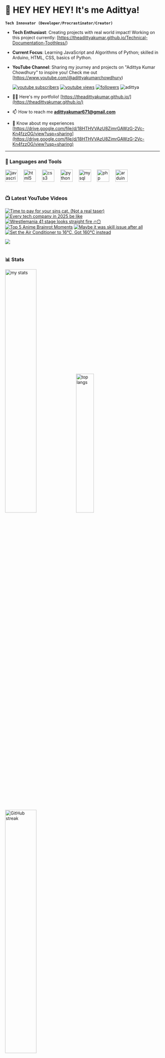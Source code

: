 # 👑 HEY HEY HEY! It's me Adittya!

**`Tech Innovator (Developer/Procrastinator/Creator)`**

- **Tech Enthusiast**: Creating projects with real world impact! Working on this project currently: [https://theadittyakumar.github.io/Technical-Documentation-Toothless/)
- **Current Focus**: Learning JavaScript and Algorithms of Python; skilled in Arduino, HTML, CSS, basics of Python.
- **YouTube Channel**: Sharing my journey and projects on "Adittya Kumar Chowdhury" to inspire you! Check me out [https://www.youtube.com/@adittyakumarchowdhury) 

   <p align="left">
      <a href="https://www.youtube.com/channel/UCu68HfYtlcXFI7kNhnSdspA?sub_confirmation=1">
         <img alt="youtube subscribers" title="Subscribe to my YouTube channel" src="https://custom-icon-badges.demolab.com/youtube/channel/subscribers/UCu68HfYtlcXFI7kNhnSdspA?color=%23E05D44&label=SUBSCRIBE&logo=video&logoColor=white&style=for-the-badge&labelColor=CE4630"/></a> 
      <a href="https://www.youtube.com/c/adittyakumarchowdhury">
         <img alt="youtube views" title="YouTube views" src="https://custom-icon-badges.demolab.com/youtube/channel/views/UCu68HfYtlcXFI7kNhnSdspA?color=%23E1AD0E&logo=eye&logoColor=white&style=for-the-badge&labelColor=C79600"/></a> 
      <a href="https://github.com/TheAdittyaKumar?tab=followers">
         <img alt="followers" title="Follow me on Github" src="https://custom-icon-badges.demolab.com/github/followers/TheAdittyaKumar?color=236ad3&labelColor=1155ba&style=for-the-badge&logo=person-add&label=Follow&logoColor=white"/></a>
      <img src="https://komarev.com/ghpvc/?username=TheAdittyaKumar&label=Profile%20views&color=0e75b6&style=flat" alt="adittya" />
   </p>


- 👨‍💻 Here's my portfolio! [https://theadittyakumar.github.io/](https://theadittyakumar.github.io/)

- 📫 How to reach me **adittyakumar671@gmail.com**

- 📄 Know about my experiences [https://drive.google.com/file/d/18HTHVVAzU8ZimrGAWzG-2Vc-Kn4fzzOG/view?usp=sharing](https://drive.google.com/file/d/18HTHVVAzU8ZimrGAWzG-2Vc-Kn4fzzOG/view?usp=sharing)

---

### 🧰 Languages and Tools

<div align="left">
  <img src="https://cdn.jsdelivr.net/gh/devicons/devicon/icons/javascript/javascript-original.svg" height="40" alt="javascript logo"  />
  <img width="12" />
  <img src="https://cdn.jsdelivr.net/gh/devicons/devicon/icons/html5/html5-original.svg" height="40" alt="html5 logo"  />
  <img width="12" />
  <img src="https://cdn.jsdelivr.net/gh/devicons/devicon/icons/css3/css3-original.svg" height="40" alt="css3 logo"  />
  <img width="12" />
  <img src="https://cdn.jsdelivr.net/gh/devicons/devicon/icons/python/python-original.svg" height="40" alt="python logo"  />
  <img width="12" />
  <img src="https://cdn.jsdelivr.net/gh/devicons/devicon/icons/mysql/mysql-original.svg" height="40" alt="mysql logo"  />
  <img width="12" />
  <img src="https://cdn.jsdelivr.net/gh/devicons/devicon/icons/php/php-original.svg" height="40" alt="php logo"  />
  <img width="12" />
  <img src="https://cdn.jsdelivr.net/gh/devicons/devicon/icons/arduino/arduino-original.svg" height="40" alt="arduino logo"  />
</div>


#

### 📺 Latest YouTube Videos

<!-- BEGIN YOUTUBE-CARDS -->
[![Time to pay for your sins cat. (Not a real taser)](https://ytcards.demolab.com/?id=fxPEPS3WGdE&title=Time+to+pay+for+your+sins+cat.+%28Not+a+real+taser%29&lang=en&timestamp=1745097991&background_color=%230d1117&title_color=%23ffffff&stats_color=%23dedede&max_title_lines=1&width=250&border_radius=5 "Time to pay for your sins cat. (Not a real taser)")](https://www.youtube.com/watch?v=fxPEPS3WGdE)
[![Every tech company in 2025 be like](https://ytcards.demolab.com/?id=tUrOcW3yaU4&title=Every+tech+company+in+2025+be+like&lang=en&timestamp=1745086095&background_color=%230d1117&title_color=%23ffffff&stats_color=%23dedede&max_title_lines=1&width=250&border_radius=5 "Every tech company in 2025 be like")](https://www.youtube.com/watch?v=tUrOcW3yaU4)
[![Wrestlemania 41 stage looks straight fire 🔥😶](https://ytcards.demolab.com/?id=nZP2ciTen3E&title=Wrestlemania+41+stage+looks+straight+fire+%F0%9F%94%A5%F0%9F%98%B6&lang=en&timestamp=1745076733&background_color=%230d1117&title_color=%23ffffff&stats_color=%23dedede&max_title_lines=1&width=250&border_radius=5 "Wrestlemania 41 stage looks straight fire 🔥😶")](https://www.youtube.com/watch?v=nZP2ciTen3E)
[![Top 5 Anime Brainrot Moments](https://ytcards.demolab.com/?id=jqN_KBqTGEE&title=Top+5+Anime+Brainrot+Moments&lang=en&timestamp=1745074347&background_color=%230d1117&title_color=%23ffffff&stats_color=%23dedede&max_title_lines=1&width=250&border_radius=5 "Top 5 Anime Brainrot Moments")](https://www.youtube.com/watch?v=jqN_KBqTGEE)
[![Maybe it was skill issue after all](https://ytcards.demolab.com/?id=tTr7aQG0zNw&title=Maybe+it+was+skill+issue+after+all&lang=en&timestamp=1745067650&background_color=%230d1117&title_color=%23ffffff&stats_color=%23dedede&max_title_lines=1&width=250&border_radius=5 "Maybe it was skill issue after all")](https://www.youtube.com/watch?v=tTr7aQG0zNw)
[![Set the Air Conditioner to 16°C, Got 160°C instead](https://ytcards.demolab.com/?id=6w0Igok6UHg&title=Set+the+Air+Conditioner+to+16%C2%B0C%2C+Got+160%C2%B0C+instead&lang=en&timestamp=1745062934&background_color=%230d1117&title_color=%23ffffff&stats_color=%23dedede&max_title_lines=1&width=250&border_radius=5 "Set the Air Conditioner to 16°C, Got 160°C instead")](https://www.youtube.com/watch?v=6w0Igok6UHg)
<!-- END YOUTUBE-CARDS -->

[<img src="https://custom-icon-badges.demolab.com/badge/-Subscribe%20For%20More-red?style=for-the-badge&logo=video&logoColor=white"/>](https://www.youtube.com/channel/UCu68HfYtlcXFI7kNhnSdspA?sub_confirmation=1)

#

### 📊 Stats

<div align="left">
  <img alt="my stats" width="45%" src="https://github-readme-stats.vercel.app/api?username=TheAdittyaKumar&show_icons=true&hide_border=true&theme=vision-friendly-dark" />
  <img alt="top langs" width="34%" src="https://github-readme-stats.vercel.app/api/top-langs/?username=TheAdittyaKumar&layout=compact&hide_border=true&theme=vision-friendly-dark" />
  <img alt="GitHub streak" width="45%" src="https://github-readme-streak-stats.herokuapp.com/?user=TheAdittyaKumar&theme=vision-friendly-dark&hide_border=true" />

</div>



<!-- ![GitHub Streak](https://streak-stats.demolab.com?user=TheAdittyaKumar&theme=swift&border_radius=4.5) -->
#

